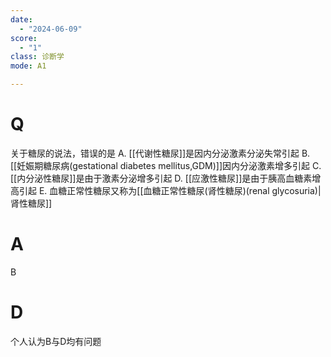 ```yaml
---
date:
  - "2024-06-09"
score:
  - "1"
class: 诊断学
mode: A1

---
```



# Q
关于糖尿的说法，错误的是
A. [[代谢性糖尿]]是因内分泌激素分泌失常引起
B. [[妊娠期糖尿病(gestational diabetes mellitus,GDM)]]因内分泌激素增多引起
C. [[内分泌性糖尿]]是由于激素分泌增多引起
D. [[应激性糖尿]]是由于胰高血糖素增高引起
E. 血糖正常性糖尿又称为[[血糖正常性糖尿(肾性糖尿)(renal glycosuria)|肾性糖尿]]

# A

B


# D
个人认为B与D均有问题